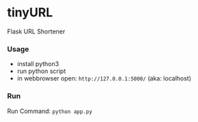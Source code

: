 # tinyURL
Flask URL Shortener

### Usage
- install python3
- run python script 
- in webbrowser open: ```http://127.0.0.1:5000/``` (aka: localhost)

### Run
Run Command:
```python app.py```
